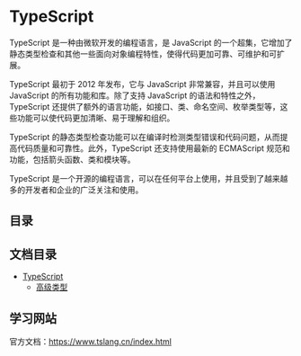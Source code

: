 # TypeScript

TypeScript 是一种由微软开发的编程语言，是 JavaScript 的一个超集，它增加了静态类型检查和其他一些面向对象编程特性，使得代码更加可靠、可维护和可扩展。

TypeScript 最初于 2012 年发布，它与 JavaScript 非常兼容，并且可以使用 JavaScript 的所有功能和库。除了支持 JavaScript 的语法和特性之外，TypeScript 还提供了额外的语言功能，如接口、类、命名空间、枚举类型等，这些功能可以使代码更加清晰、易于理解和组织。

TypeScript 的静态类型检查功能可以在编译时检测类型错误和代码问题，从而提高代码质量和可靠性。此外，TypeScript 还支持使用最新的 ECMAScript 规范和功能，包括箭头函数、类和模块等。

TypeScript 是一个开源的编程语言，可以在任何平台上使用，并且受到了越来越多的开发者和企业的广泛关注和使用。

## 目录

## 文档目录

- [TypeScript](/前端/TypeScript)
  - [高级类型](/前端/TypeScript/高级类型.md)

## 学习网站

官方文档：<https://www.tslang.cn/index.html>
